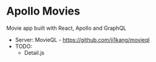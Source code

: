# Apollo Movies
Movie app built with React, Apollo and GraphQL

- Server: MovieQL - https://github.com/ji1kang/movieql
- TODO:
  - Detail.js  
